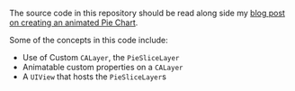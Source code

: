 The source code in this repository should be read along side my [blog post on creating an animated Pie Chart]().

Some of the concepts in this code include:

- Use of Custom `CALayer`, the `PieSliceLayer`
- Animatable custom properties on a `CALayer`
- A `UIView` that hosts the `PieSliceLayer`s